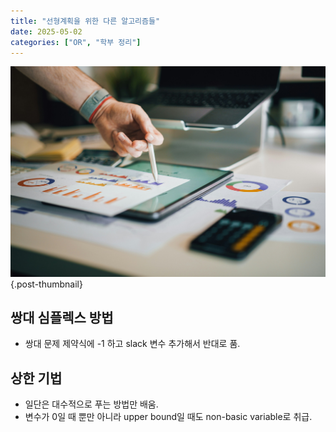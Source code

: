 ```yaml
---
title: "선형계획을 위한 다른 알고리즘들"
date: 2025-05-02
categories: ["OR", "학부 정리"]
---
```


![](/img/stat-thumb.jpg){.post-thumbnail}

## 쌍대 심플렉스 방법

- 쌍대 문제 제약식에 -1 하고 slack 변수 추가해서 반대로 품.

## 상한 기법

- 일단은 대수적으로 푸는 방법만 배움.
- 변수가 0일 때 뿐만 아니라 upper bound일 때도 non-basic variable로 취급.
